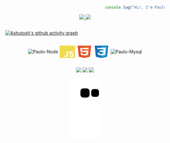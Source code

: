 ~~~javascript 
                                            console.log("Hi!, I'm Paulo Roberto");
~~~

<div align="center">
  <a href="https://github.com/paulo6581">
  <img height="150em" src="https://github-readme-stats.vercel.app/api?username=paulo6581&show_icons=true&theme=radical&include_all_commits=true&count_private=true"/>
  <img height="150em" src="https://github-readme-stats.vercel.app/api/top-langs/?username=paulo6581&layout=compact&langs_count=7&theme=radical"/>
</div>
  <br/>
  
  [![Ashutosh's github activity graph](https://github-readme-activity-graph.cyclic.app/graph?username=paulo6581&bg_color=0a0a0a&color=e845dd&line=42ffe9&point=20e963&area=true&hide_border=true)](https://github.com/ashutosh00710/github-readme-activity-graph)
  
  
  <div style="display: inline_block" align="center"><br>
   <img align="center" alt="Paulo-Node" height="50" width="60" src="https://cdn.jsdelivr.net/gh/devicons/devicon/icons/nodejs/nodejs-original.svg">
  <img align="center" alt="Paulo-Js" height="40" width="50" src="https://raw.githubusercontent.com/devicons/devicon/master/icons/javascript/javascript-plain.svg">
  <img align="center" alt="Paulo-HTML" height="40" width="50" src="https://raw.githubusercontent.com/devicons/devicon/master/icons/html5/html5-original.svg">
  <img align="center" alt="Paulo-CSS" height="40" width="50" src="https://raw.githubusercontent.com/devicons/devicon/master/icons/css3/css3-original.svg">
  <img align="center" alt="Paulo-Mysql" height="80" width="90" src="https://cdn.jsdelivr.net/gh/devicons/devicon/icons/mysql/mysql-original-wordmark.svg">
</div>

  ##
  
<div align="center">
   <a href="https://www.linkedin.com/in/paulo-roberto-179235178/" target="_blank"><img src="https://img.shields.io/badge/-LinkedIn-%230077B5?style=for-the-badge&logo=linkedin&logoColor=white" target="_blank"></a> 
   <a href = "mailto:p.roberto.portela21@gmail.com"><img src="https://img.shields.io/badge/Gmail-D14836?style=for-the-badge&logo=gmail&logoColor=white" target="_blank"></a>
  <a href="https://www.instagram.com/paulo_roberto.ti/" target="_blank"><img src="https://img.shields.io/badge/-Instagram-%23E4405F?style=for-the-badge&logo=instagram&logoColor=white" target="_blank"></a>
  
   ![Snake animation](https://github.com/paulo6581/paulo6581/blob/output/github-contribution-grid-snake.svg)
</div>
  
  
 

